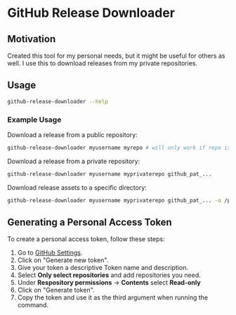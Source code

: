 # GitHub Release Downloader

## Motivation

Created this tool for my personal needs, but it might be useful for others as well. I use this to download releases from my private repositories.

## Usage

```bash
github-release-downloader --help
```

### Example Usage

Download a release from a public repository:

```bash
github-release-downloader myusername myrepo # will only work if repo is public
```

Download a release from a private repository:

```bash
github-release-downloader myusername myprivaterepo github_pat_...
```

Download release assets to a specific directory:

```bash
github-release-downloader myusername myprivaterepo github_pat_... -o /path/to/output
```

## Generating a Personal Access Token

To create a personal access token, follow these steps:

1. Go to [GitHub Settings](https://github.com/settings/personal-access-tokens).
2. Click on "Generate new token".
3. Give your token a descriptive Token name and description.
4. Select **Only select repositories** and add repositories you need.
5. Under **Respository permissions** -> **Contents** select **Read-only**
6. Click on "Generate token".
7. Copy the token and use it as the third argument when running the command.
